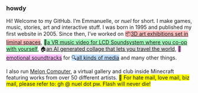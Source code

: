 ### howdy

Hi! Welcome to my GitHub. I&rsquo;m Emmanuelle, or <em>nuel</em> for short. I make games, music, stories, art and interactive stuff. I was born in 1995 and published my first website in 2005. Since then, I&rsquo;ve worked on <span style="background: rgb(255, 188, 188)">📦<a href="https://places.willem-twee.nl" target="_blank" >3D art exhibitions set in liminal spaces</a></span>, <span style="background: rgb(166, 255, 188)">🤝<a href="https://tonite.dance" target="_blank">a VR music video for LCD Soundsystem where you co-op with yourself</a></span>, <span style="background: rgb(226, 226, 226)">🏠<a href="https://nonlinearnarrative.github.io/no-home-like-place/" target="_blank">an AI generated collage that lets you travel the world</a></span>, <span style="background: rgb(255, 190, 252)">🌼<a href="https://waterparken.bandcamp.com/album/dear-chaemin-ost" target="_blank">emotional soundtracks</a></span> for <span style="background: rgb(193, 222, 255)">🔍<a href="https://emmaverhoeven.itch.io/escape-here-now" target="_blank">all kinds of media</a></span> and many other things.
          
I also run <a href="https://melon.computer">Melon Computer</a>, a virtual gallery and club inside Minecraft featuring works from over 50 different artists. <span style="background: #ff0">💌 For hate mail, love mail, biz mail, please refer to: <a id="email">gh @ nuel dot pw</a>. Flash will never die!
